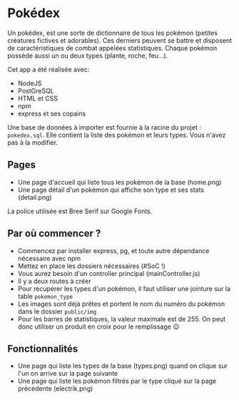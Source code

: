 # Pokédex

Un pokédex, est une sorte de dictionnaire de tous les pokémon (petites créatures fictives et adorables). Ces derniers peuvent se battre
et disposent de caractéristiques de combat appelées statistiques. Chaque pokémon possède aussi un ou deux types (plante, roche, feu...).

Cet app a été réalisée avec:
- NodeJS
- PostGreSQL
- HTML et CSS
- npm
- express et ses copains

Une base de données à importer est fournie à la racine du projet : `pokedex.sql`. Elle contient la liste des pokémon et leurs types. Vous n'avez pas à la modifier.

## Pages

- Une page d'accueil qui liste tous les pokémon de la base (home.png)
- Une page détail d'un pokémon qui affiche son type et ses stats (detail.png)

La police utilisée est Bree Serif sur Google Fonts.

## Par où commencer ?

- Commencez par installer express, pg, et toute autre dépendance nécessaire avec npm
- Mettez en place les dossiers nécessaires (#SoC !)
- Vous aurez besoin d'un controller principal (mainController.js)
- Il y a deux routes à créer
- Pour récupérer les types d'un pokémon, il faut utiliser une jointure sur la table `pokemon_type`
- Les images sont déjà prêtes et portent le nom du numéro du pokémon dans le dossier `public/img`
- Pour les barres de statistiques, la valeur maximale est de 255. On peut donc utiliser un produit en croix pour le remplissage :wink:

## Fonctionnalités
- Une page qui liste les types de la base (types.png) quand on clique sur l'un on arrive sur la page suivante
- Une page qui liste les pokémon filtrés par le type cliqué sur la page précédente (electrik.png)
